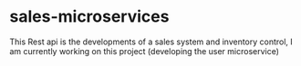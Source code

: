 # sales-microservices

This Rest api is the developments of a sales system and inventory control, I am currently working on this project (developing the user microservice)
